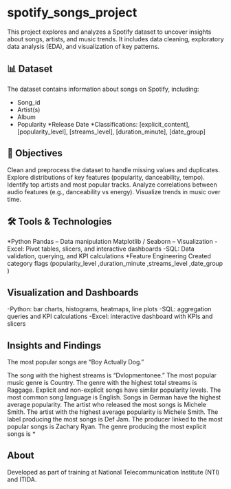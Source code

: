 # spotify_songs_project
This project explores and analyzes a Spotify dataset to uncover insights about songs, artists, and music trends.
It includes data cleaning, exploratory data analysis (EDA), and visualization of key patterns.

## 📊 Dataset

The dataset contains information about songs on Spotify, including:

* Song_id
* Artist(s)
* Album
* Popularity
*Release Date
*Classifications: [explicit_content], [popularity_level], [streams_level], [duration_minute], [date_group]

## 🎯 Objectives

Clean and preprocess the dataset to handle missing values and duplicates.
Explore distributions of key features (popularity, danceability, tempo).
Identify top artists and most popular tracks.
Analyze correlations between audio features (e.g., danceability vs energy).
Visualize trends in music over time.

## 🛠 Tools & Technologies

*Python
  Pandas – Data manipulation
  Matplotlib / Seaborn – Visualization
-Excel: Pivot tables, slicers, and interactive dashboards
-SQL: Data validation, querying, and KPI calculations
*Feature Engineering
  Created category flags (popularity_level ,duration_minute ,streams_level ,date_group )


## Visualization and Dashboards

-Python: bar charts, histograms, heatmaps, line plots 
-SQL: aggregation queries and KPI calculations 
-Excel: interactive dashboard with KPIs and slicers

## Insights and Findings

The most popular songs are “Boy Actually Dog.”

The song with the highest streams is “Dvlopmentonee.”
The most popular music genre is Country.
The genre with the highest total streams is Raggage.
Explicit and non-explicit songs have similar popularity levels.
The most common song language is English.
Songs in German have the highest average popularity.
The artist who released the most songs is Michele Smith.
The artist with the highest average popularity is Michele Smith.
The label producing the most songs is Def Jam.
The producer linked to the most popular songs is Zachary Ryan.
The genre producing the most explicit songs is *

## About

Developed as part of training at National Telecommunication Institute (NTI) and ITIDA.
